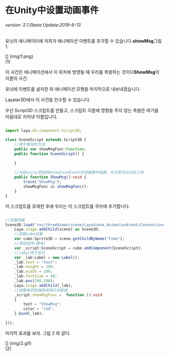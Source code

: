 # 在Unity中设置动画事件

###### *version :2.1.0beta   Update:2019-6-13*

유닛의 애니메이터에 저희가 애니메이션 이벤트를 추가할 수 있습니다.**showMsg**그림 1.

[] (img/1.png)<br>(1)

이 사건은 애니메이션에서 이 위치에 방영될 때 우리를 촉발하는 것이다**ShowMsg**이 이름의 사건.

유닛에 이벤트를 설치한 뒤 애니메이션 모형을 마지막으로 내보내겠습니다.

Layaiar3D에서 이 사건을 인수할 수 있습니다.

우선 Script3D 스크립트를 만들고, 스크립트 이름에 영향을 주지 않는 촉발은 여기를 마음대로 지어낸 이름입니다.


```typescript

import laya.d3.component.Script3D;

class SceneScript extends Script3D {
    //用于表现的方法
	public var showMsgFunc:Function;
	public function SceneScript() {
	
	}
	
	//对应unity添加的AnimationEvent的动画事件函数，名字是可以对应上的
	public function ShowMsg():void {
		trace("ShowMsg");
		showMsgFunc && showMsgFunc();
	}
}
```


이 스크립트를 호재한 후에 우리는 이 스크립트를 쿠브에 추가합니다.


```typescript

//加载场景
Scene3D.load("res/threeDimen/scene/LayaScene_AnimationEvent/Conventional/layaScene.ls", Handler.create(this, function(scene:Scene3D):void {
    Laya.stage.addChild(scene) as Scene3D;
    //获取cube对象
    var cube:Sprite3D = scene.getChildByName("Cube");
    //添加组件(脚本)
    var _script:SceneScript = cube.addComponent(SceneScript);
    //label用于显示
    var _lab:Label = new Label();
    _lab.text = "test";
    _lab.height = 100;
    _lab.width = 100;
    _lab.fontSize = 40;
    _lab.pos(200,200);
    Laya.stage.addChild(_lab);
	//给脚本的加强表现用方法赋值
    _script.showMsgFunc =  function ():void 
    {
        text = "ShowMsg";
        color = "red";
    }.bind(_lab);
    
}));
```


마지막 효과를 보자. 그림 2 와 같다.

[] (img/2.gif)<br>(2)

